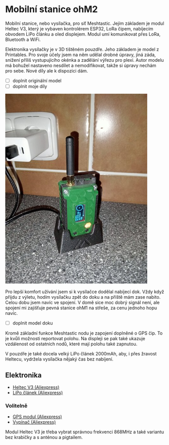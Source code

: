 # Mobilní stanice ohM2

Mobilní stanice, nebo vysílačka, pro síť Meshtastic. Jejím základem je modul Heltec V3, který je vybaven kontrolérem ESP32, LoRa čipem, nabíjecím obvodem LiPo článku a oled displejem. Modul umí komunikovat přes LoRa, Bluetooth a WiFi.

Elektronika vysílačky je v 3D tištěném pouzdře. Jeho základem je model z Printables. Pro svoje účely jsem na něm udělal drobné úpravy, jiná záda, snížení příliš vystupujícího okénka a zadělání výřezu pro plexi. Autor modelu má bohužel nastaveno nesdílet a nemodifikovat, takže si úpravy nechám pro sebe. Nové díly ale k dispozici dám.
- [ ] doplnit originální model
- [ ] doplnit moje díly

![ohm2 v doku](../www/img/ohm2_v_doku.jpg)

Pro lepší komfort užívání jsem si k vysílačce dodělal nabíjecí dok. Vždy když přijdu z výletu, hodím vysílačku zpět do doku a na příště mám zase nabito. Celou dobu jsem navíc ve spojení. V domě sice moc dobrý signál není, ale spojení mi zajišťuje pevná stanice ohM1 na střeše, za cenu jednoho hopu navíc.
- [ ] doplnit model doku

Kromě základní funkce Meshtastic nodu je zapojení doplněné o GPS čip. To je kvůli možnosti reportovat polohu. Na displeji se pak také ukazuje vzdálenost od ostatních nodů, které mají polohu také zapnutou.

V pouzdře je také docela velký LiPo článek 2000mAh, aby, i přes žravost Heltecu, vydržela vysílačka nějaký čas bez nabíjení.

## Elektronika

- [Heltec V3 (Aliexpress)](https://www.aliexpress.com/item/1005007383620718.html?spm=a2g0o.order_list.order_list_main.171.3e601802HxDH7p)
- [LiPo článek (Aliexpress)](https://www.aliexpress.com/item/1005007850868686.html?spm=a2g0o.order_list.order_list_main.111.3e601802HxDH7p)

### Volitelně

- [GPS modul (Aliexpress)](https://www.aliexpress.com/item/32832919409.html?spm=a2g0o.order_list.order_list_main.151.3e601802HxDH7p)
- [Vypínač (Aliexpress)](https://www.aliexpress.com/item/10000003088863.html?spm=a2g0o.order_list.order_list_main.136.1b5a1802tNyZ4L)

Modul Heltec V3 je třeba vybrat správnou frekvenci 868MHz a také variantu bez krabičky a s anténou a pigtailem.
